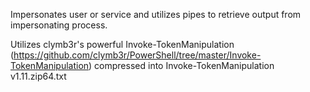 Impersonates user or service and utilizes pipes to retrieve output from impersonating process.

Utilizes clymb3r's powerful Invoke-TokenManipulation (https://github.com/clymb3r/PowerShell/tree/master/Invoke-TokenManipulation) compressed into Invoke-TokenManipulation v1.11.zip64.txt
